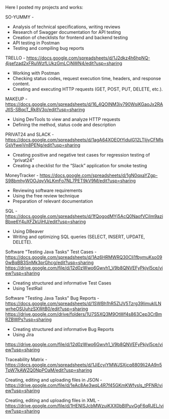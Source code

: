 Here I posted my projects and works:

SO-YUMMY - 
  - Analysis of technical specifications, writing reviews
  - Research of Swagger documentation for API testing
  - Creation of checklists for frontend and backend testing
  - API testing in Postman
  - Testing and compiling bug reports
       
TRELLO - https://docs.google.com/spreadsheets/d/1J2dkz4h6hpNQ-4jsefzad2xFRulWzfLUkzGmLCjNWN4/edit?usp=sharing
  - Working with Postman
  - Checking status codes, request execution time, headers, and response content.
  - Creating and executing HTTP requests (GET, POST, PUT, DELETE, etc.).

MAKEUP - https://docs.google.com/spreadsheets/d/16_4QOINM3iv790WsiKGaoJx2RAJtIS-SBqcT_Rk8V3o/edit?usp=sharing
  - Using DevTools to view and analyze HTTP requests
  - Defining the method, status code and description

PRIVAT24 and SLACK - https://docs.google.com/spreadsheets/d/1agA64XOEOtYidulG12LTljjyCFMIsGsVfwejVn8PENg/edit?usp=sharing
  - Creating positive and negative test cases for regression testing of “privat24”
  - Creating a checklist for the “Slack” application for smoke testing

MoneyTracker - https://docs.google.com/spreadsheets/d/1gN0qxaYZgp-S98bmhyWOOJqyVkLKmFo7NL7PET9kV9M/edit?usp=sharing 
  - Reviewing software requirements
  - Using the free review technique
  - Preparation of relevant documentation

SQL - https://docs.google.com/spreadsheets/d/1fQogodMYj5AcQ0NaofVCilm9aziBbxe6Y4uXFZkUiHU/edit?usp=sharing
  - Using DBeaver
  - Writing and optimizing SQL queries (SELECT, INSERT, UPDATE, DELETE).

Software "Testing Java Tasks" Test Cases - https://docs.google.com/spreadsheets/d/1Az6HRMWRQ30Cli1fbymuKso090wBqBB3SnMk3prGhcg/edit?usp=sharing
https://drive.google.com/file/d/12d0zWwo6Gwvh1_V9b8QNVEFyPkjvl5ce/view?usp=sharing
  - Creating structured and informative Test Cases
  - Using TestRail

Software "Testing Java Tasks" Bug Reports - 
https://docs.google.com/spreadsheets/d/1SWBh1hR5ZlJV5Tzrg39limukILNwrheOSUuhzSXWtB0/edit?usp=sharing
https://drive.google.com/drive/folders/1U7S5XQ3M9OtWf4s863Cep3CrBmRZBWPs?usp=sharing
  - Creating structured and informative Bug Reports
  - Using Jira

https://drive.google.com/file/d/12d0zWwo6Gwvh1_V9b8QNVEFyPkjvl5ce/view?usp=sharing
         
Traceability Matrix - https://docs.google.com/spreadsheets/d/1JiEcyiYMWJSXjcq8809Ii2AA9n5TpW7kAWZQ0NpPOaM/edit?usp=sharing

Creating, editing and uploading files in JSON - https://drive.google.com/file/d/1eAc8Ae3wqL4R7f45GKmKWfysls_tPFNR/view?usp=sharing

Creating, editing and uploading files in XML - https://drive.google.com/file/d/1HENlSJcbMWzujKXX0bBIPuvGgF6qRJEL/view?usp=sharing
